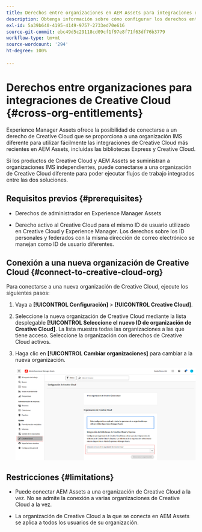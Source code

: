 ```yaml
---
title: Derechos entre organizaciones en AEM Assets para integraciones de Creative Cloud
description: Obtenga información sobre cómo configurar los derechos entre organizaciones en AEM Assets para integraciones de Creative Cloud. Conéctese a un derecho de Creative Cloud que se haya suministrado a una organización IMS diferente para utilizar fácilmente las integraciones de Creative Cloud más recientes en AEM Assets, incluidas las bibliotecas Express y Creative Cloud.
exl-id: 5a39b640-4195-4149-9757-2733ed70e616
source-git-commit: ebc49d5c29118cd09cf1f97e8f71f63df76b3779
workflow-type: tm+mt
source-wordcount: '294'
ht-degree: 100%

---
```


# Derechos entre organizaciones para integraciones de Creative Cloud  {#cross-org-entitlements}

Experience Manager Assets ofrece la posibilidad de conectarse a un derecho de Creative Cloud que se proporciona a una organización IMS diferente para utilizar fácilmente las integraciones de Creative Cloud más recientes en AEM Assets, incluidas las bibliotecas Express y Creative Cloud.

Si los productos de Creative Cloud y AEM Assets se suministran a organizaciones IMS independientes, puede conectarse a una organización de Creative Cloud diferente para poder ejecutar flujos de trabajo integrados entre las dos soluciones.

## Requisitos previos {#prerequisites}

* Derechos de administrador en Experience Manager Assets

* Derecho activo al Creative Cloud para el mismo ID de usuario utilizado en Creative Cloud y Experience Manager. Los derechos sobre los ID personales y federados con la misma dirección de correo electrónico se manejan como ID de usuario diferentes.

## Conexión a una nueva organización de Creative Cloud {#connect-to-creative-cloud-org}

Para conectarse a una nueva organización de Creative Cloud, ejecute los siguientes pasos:

1. Vaya a **[!UICONTROL Configuración]** > **[!UICONTROL Creative Cloud]**.

1. Seleccione la nueva organización de Creative Cloud mediante la lista desplegable **[!UICONTROL Seleccione el nuevo ID de organización de Creative Cloud]**. La lista muestra todas las organizaciones a las que tiene acceso. Seleccione la organización con derechos de Creative Cloud activos.

1. Haga clic en **[!UICONTROL Cambiar organizaciones]** para cambiar a la nueva organización.

   ![Derechos entre organizaciones](assets/cross-org-entitlements.png)

## Restricciones {#limitations}

* Puede conectar AEM Assets a una organización de Creative Cloud a la vez. No se admite la conexión a varias organizaciones de Creative Cloud a la vez.

* La organización de Creative Cloud a la que se conecta en AEM Assets se aplica a todos los usuarios de su organización.
